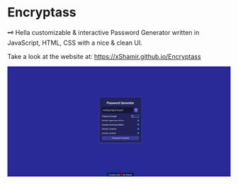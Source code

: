 # Encryptass
 🗝 Hella customizable & interactive Password Generator written in JavaScript, HTML, CSS with a nice & clean UI.
 
 Take a look at the website at: https://xShamir.github.io/Encryptass
 
 <img src="website.png"/>
